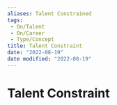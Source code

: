 ```yaml
---
aliases: Talent Constrained
tags:
 - On/Talent
 - On/Career
 - Type/Concept
title: Talent Constraint
date: "2022-08-19"
date modified: "2022-08-19"
---
```


# Talent Constraint
